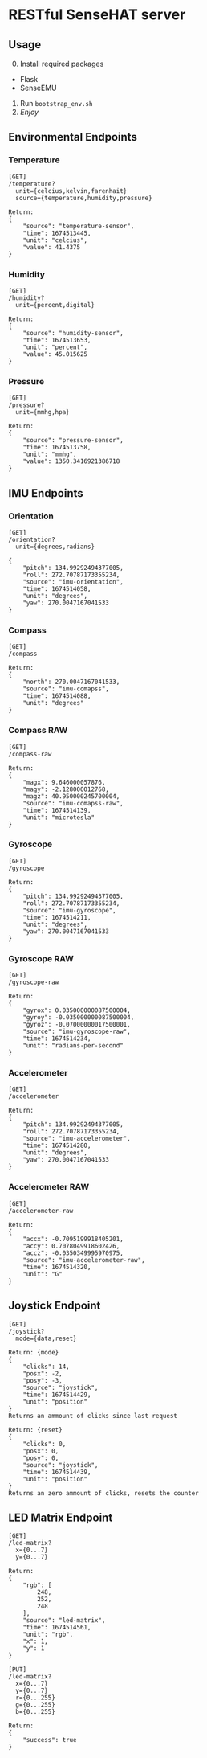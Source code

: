 # RESTful SenseHAT server

## Usage

0. Install required packages
  - Flask
  - SenseEMU
1. Run `bootstrap_env.sh`
2. _Enjoy_

## Environmental Endpoints

### Temperature
```text
[GET]
/temperature?
  unit={celcius,kelvin,farenhait}
  source={temperature,humidity,pressure}

Return:
{
    "source": "temperature-sensor",
    "time": 1674513445,
    "unit": "celcius",
    "value": 41.4375
}
```

### Humidity
```text
[GET]
/humidity?
  unit={percent,digital}

Return:
{
    "source": "humidity-sensor",
    "time": 1674513653,
    "unit": "percent",
    "value": 45.015625
}
```

### Pressure
```text
[GET]
/pressure?
  unit={mmhg,hpa}

Return:
{
    "source": "pressure-sensor",
    "time": 1674513758,
    "unit": "mmhg",
    "value": 1350.3416921386718
}
```

## IMU Endpoints

### Orientation
```text
[GET]
/orientation?
  unit={degrees,radians}

{
    "pitch": 134.99292494377005,
    "roll": 272.70787173355234,
    "source": "imu-orientation",
    "time": 1674514058,
    "unit": "degrees",
    "yaw": 270.0047167041533
}
```

### Compass
```
[GET]
/compass

Return:
{
    "north": 270.0047167041533,
    "source": "imu-comapss",
    "time": 1674514088,
    "unit": "degrees"
}
```

### Compass RAW
```
[GET]
/compass-raw

Return:
{
    "magx": 9.646000057876,
    "magy": -2.128000012768,
    "magz": 40.950000245700004,
    "source": "imu-comapss-raw",
    "time": 1674514139,
    "unit": "microtesla"
}
```

### Gyroscope
```
[GET]
/gyroscope

Return:
{
    "pitch": 134.99292494377005,
    "roll": 272.70787173355234,
    "source": "imu-gyroscope",
    "time": 1674514211,
    "unit": "degrees",
    "yaw": 270.0047167041533
}
```

### Gyroscope RAW
```
[GET]
/gyroscope-raw

Return:
{
    "gyrox": 0.035000000087500004,
    "gyroy": -0.035000000087500004,
    "gyroz": -0.07000000017500001,
    "source": "imu-gyroscope-raw",
    "time": 1674514234,
    "unit": "radians-per-second"
}
```

### Accelerometer
```
[GET]
/accelerometer

Return:
{
    "pitch": 134.99292494377005,
    "roll": 272.70787173355234,
    "source": "imu-accelerometer",
    "time": 1674514280,
    "unit": "degrees",
    "yaw": 270.0047167041533
}
```

### Accelerometer RAW
```
[GET]
/accelerometer-raw

Return:
{
    "accx": -0.7095199918405201,
    "accy": 0.7078049918602426,
    "accz": -0.0350349995970975,
    "source": "imu-accelerometer-raw",
    "time": 1674514320,
    "unit": "G"
}
```

## Joystick Endpoint
```
[GET]
/joystick?
  mode={data,reset}

Return: {mode}
{
    "clicks": 14,
    "posx": -2,
    "posy": -3,
    "source": "joystick",
    "time": 1674514429,
    "unit": "position"
}
Returns an ammount of clicks since last request

Return: {reset}
{
    "clicks": 0,
    "posx": 0,
    "posy": 0,
    "source": "joystick",
    "time": 1674514439,
    "unit": "position"
}
Returns an zero ammount of clicks, resets the counter
```

## LED Matrix Endpoint
```
[GET]
/led-matrix?
  x={0...7}
  y={0...7}

Return:
{
    "rgb": [
        248,
        252,
        248
    ],
    "source": "led-matrix",
    "time": 1674514561,
    "unit": "rgb",
    "x": 1,
    "y": 1
}

[PUT]
/led-matrix?
  x={0...7}
  y={0...7}
  r={0...255}
  g={0...255}
  b={0...255}

Return:
{
    "success": true
}
```
